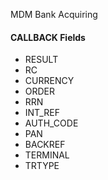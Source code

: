 ﻿MDM Bank Acquiring

<h4>CALLBACK Fields</h4>
<ul>
	<li>RESULT</li>
	<li>RC</li>
	<li>CURRENCY</li>
	<li>ORDER</li>
	<li>RRN</li>
	<li>INT_REF</li>
	<li>AUTH_CODE</li>
	<li>PAN</li>
	<li>BACKREF</li>
	<li>TERMINAL</li>
	<li>TRTYPE</li>
</ul>

